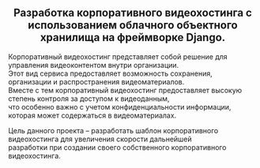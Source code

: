 <h2 align="center">Разработка корпоративного видеохостинга с использованием облачного объектного хранилища на фреймворке Django.</h2>  

Корпоративный видеохостинг представляет собой решение для управления видеоконтентом внутри организации.  
Этот вид сервиса предоставляет возможность сохранения, организации и распространения видеоматериалов.  
Вместе с тем корпоративный видеохостинг предоставляет высокую степень контроля за доступом к видеоданным,  
что особенно важно  с учетом конфиденциальности информации, которая может содержаться в видеоматериалах.  

Цель данного проекта – разработать шаблон корпоративного видеохостинга для увеличения скорости дальнейшей  
разработки при создании своего собственного корпоративного видеохостинга.  
